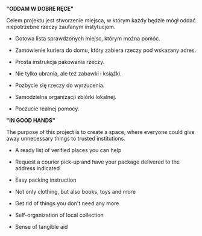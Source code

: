 
**"ODDAM W DOBRE RĘCE"**

Celem projektu jest stworzenie miejsca, w którym każdy będzie mógł oddać niepotrzebne rzeczy zaufanym instytucjom.

- Gotowa lista sprawdzonych miejsc, którym można pomóc.

- Zamówienie kuriera do domu, który zabiera rzeczy pod wskazany adres.

- Prosta instrukcja pakowania rzeczy.

- Nie tylko ubrania, ale też zabawki i książki.

- Pozbycie się rzeczy do wyrzucenia.

- Samodzielna organizacji zbiórki lokalnej.

- Poczucie realnej pomocy.





**"IN GOOD HANDS"**

The purpose of this project is to create a space, where everyone could give away unnecessary things to trusted institutions.

- A ready list of verified places you can help

- Request a courier pick-up and have your package delivered to the address indicated

- Easy packing instruction

- Not only clothing, but also books, toys and more

- Get rid of things you don't need any more

- Self-organization of local collection

- Sense of tangible aid

